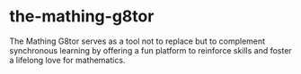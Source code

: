 # the-mathing-g8tor
The Mathing G8tor serves as a tool not to replace but to complement synchronous learning by offering a fun platform to reinforce skills and foster a lifelong love for mathematics. 
